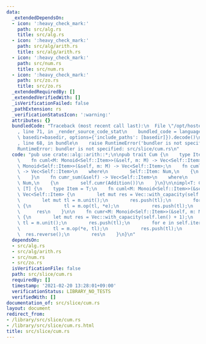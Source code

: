 ```yaml
---
data:
  _extendedDependsOn:
  - icon: ':heavy_check_mark:'
    path: src/alg.rs
    title: src/alg.rs
  - icon: ':heavy_check_mark:'
    path: src/alg/arith.rs
    title: src/alg/arith.rs
  - icon: ':heavy_check_mark:'
    path: src/num.rs
    title: src/num.rs
  - icon: ':heavy_check_mark:'
    path: src/zo.rs
    title: src/zo.rs
  _extendedRequiredBy: []
  _extendedVerifiedWith: []
  _isVerificationFailed: false
  _pathExtension: rs
  _verificationStatusIcon: ':warning:'
  attributes: {}
  bundledCode: "Traceback (most recent call last):\n  File \"/opt/hostedtoolcache/Python/3.9.1/x64/lib/python3.9/site-packages/onlinejudge_verify/documentation/build.py\"\
    , line 71, in _render_source_code_stat\n    bundled_code = language.bundle(stat.path,\
    \ basedir=basedir, options={'include_paths': [basedir]}).decode()\n  File \"/opt/hostedtoolcache/Python/3.9.1/x64/lib/python3.9/site-packages/onlinejudge_verify/languages/user_defined.py\"\
    , line 68, in bundle\n    raise RuntimeError('bundler is not specified: {}'.format(path.as_posix()))\n\
    RuntimeError: bundler is not specified: src/slice/cum.rs\n"
  code: "pub use crate::alg::arith::*;\n\npub trait Cum {\n    type Item: Copy;\n\
    \    fn cuml<M: Monoid<Self::Item>>(&self, m: M) -> Vec<Self::Item>;\n    fn cumr<M:\
    \ Monoid<Self::Item>>(&self, m: M) -> Vec<Self::Item>;\n    fn cuml_sum(&self)\
    \ -> Vec<Self::Item>\n    where\n        Self::Item: Num,\n    {\n        self.cuml(Addition())\n\
    \    }\n    fn cumr_sum(&self) -> Vec<Self::Item>\n    where\n        Self::Item:\
    \ Num,\n    {\n        self.cumr(Addition())\n    }\n}\n\nimpl<T: Copy> Cum for\
    \ [T] {\n    type Item = T;\n    fn cuml<M: Monoid<Self::Item>>(&self, m: M) ->\
    \ Vec<Self::Item> {\n        let mut res = Vec::with_capacity(self.len() + 1);\n\
    \        let mut tl = m.unit();\n        res.push(tl);\n        for e in self\
    \ {\n            tl = m.op(tl, *e);\n            res.push(tl);\n        }\n  \
    \      res\n    }\n\n    fn cumr<M: Monoid<Self::Item>>(&self, m: M) -> Vec<Self::Item>\
    \ {\n        let mut res = Vec::with_capacity(self.len() + 1);\n        let mut\
    \ tl = m.unit();\n        res.push(tl);\n        for e in self.iter().rev() {\n\
    \            tl = m.op(*e, tl);\n            res.push(tl);\n        }\n      \
    \  res.reverse();\n        res\n    }\n}\n"
  dependsOn:
  - src/alg.rs
  - src/alg/arith.rs
  - src/num.rs
  - src/zo.rs
  isVerificationFile: false
  path: src/slice/cum.rs
  requiredBy: []
  timestamp: '2021-02-20 13:28:01+09:00'
  verificationStatus: LIBRARY_NO_TESTS
  verifiedWith: []
documentation_of: src/slice/cum.rs
layout: document
redirect_from:
- /library/src/slice/cum.rs
- /library/src/slice/cum.rs.html
title: src/slice/cum.rs
---
```

